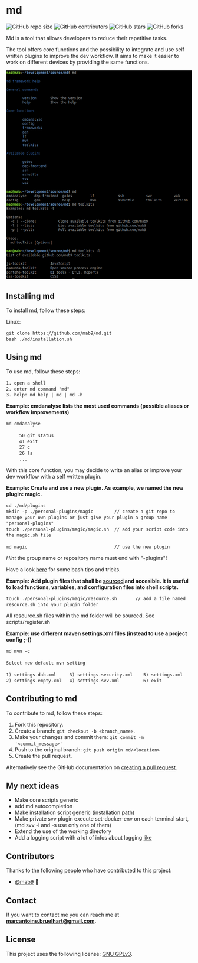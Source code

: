# md

<!--- These are examples. See https://shields.io for others or to customize this set of shields. You might want to include dependencies, project status and licence info here --->
![GitHub repo size](https://img.shields.io/github/repo-size/mab9/md)
![GitHub contributors](https://img.shields.io/github/contributors/mab9/md)
![GitHub stars](https://img.shields.io/github/stars/mab9/md?style=social)
![GitHub forks](https://img.shields.io/github/forks/mab9/md?style=social)
<!--![Twitter Follow](https://img.shields.io/twitter/follow/mab9?style=social)-->

Md is a tool that allows developers to reduce their repetitive tasks.

The tool offers core functions and the possibility to integrate and use self written plugins to improve the dev workflow.
It aims to make it easier to work on different devices by providing the same functions.

![md-overview](./img/md.png "md-overview")

## Installing md

To install md, follow these steps:

Linux:
```
git clone https://github.com/mab9/md.git
bash ./md/installation.sh
```

## Using md

To use md, follow these steps:

```
1. open a shell
2. enter md command "md"
3. help: md help | md | md -h
```

**Example: cmdanalyse lists the most used commands (possible aliases or workflow improvements)**

```
md cmdanalyse
 
     50 git status 
     41 exit  
     27 c  
     26 ls  
     ...
```

With this core function, you may decide to write an alias or improve your dev workflow with a self written plugin.

**Example: Create and use a new plugin. As example, we named the new plugin: magic.**

```
cd ./md/plugins
mkdir -p ./personal-plugins/magic        // create a git repo to manage your own plugins or just give your plugin a group name "personal-plugins"
touch ./personal-plugins/magic/magic.sh  // add your script code into the magic.sh file

md magic                                 // use the new plugin
```

*Hint* the group name or repository name must end with "-plugins"!

Have a look [here](https://codeburst.io/13-tips-tricks-for-writing-shell-scripts-with-awesome-ux-19a525ae05ae) for some bash tips and tricks. 

**Example: Add plugin files that shall be [sourced](https://linuxize.com/post/bash-source-command/) and accesible. It is useful to load functions, variables, and configuration files into shell scripts.**

```
touch ./personal-plugins/magic/resource.sh       // add a file named resource.sh into your plugin folder
```

All resource.sh files within the md folder will be sourced. See scripts/register.sh 

**Example: use different maven settings.xml files (instead to use a project config ;-))**

```
md mvn -c
 
Select new default mvn setting

1) settings-dab.xml     3) settings-security.xml    5) settings.xml
2) settings-empty.xml   4) settings-svv.xml         6) exit 
```

## Contributing to md
<!--- If your README is long or you have some specific process or steps you want contributors to follow, consider creating a separate CONTRIBUTING.md file--->
To contribute to md, follow these steps:

1. Fork this repository.
2. Create a branch: `git checkout -b <branch_name>`.
3. Make your changes and commit them: `git commit -m '<commit_message>'`
4. Push to the original branch: `git push origin md/<location>`
5. Create the pull request.

Alternatively see the GitHub documentation on [creating a pull request](https://help.github.com/en/github/collaborating-with-issues-and-pull-requests/creating-a-pull-request).

## My next ideas

- Make core scripts generic
- add md autocompletion
- Make installation script generic (installation path)
- Make private svv plugin execute set-docker-env on each terminal start, (md svv -i and -s use only one of them)   
- Extend the use of the working directory
- Add a logging script with a lot of infos about logging [like](https://sematext.com/blog/journald-logging-tutorial/)

## Contributors

Thanks to the following people who have contributed to this project:

* [@mab9](https://github.com/mab9) 📖

<!-- You might want to consider using something like the [All Contributors](https://github.com/all-contributors/all-contributors) specification and its [emoji key](https://allcontributors.org/docs/en/emoji-key). -->

## Contact

If you want to contact me you can reach me at **marcantoine.bruelhart@gmail.com.**

## License
<!--- If you're not sure which open license to use see https://choosealicense.com/--->

This project uses the following license: [GNU GPLv3](https://choosealicense.com/licenses/gpl-3.0/).











